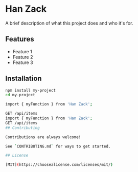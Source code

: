# Han Zack
A brief description of what this project does and who it's for.

## Features

- Feature 1
- Feature 2
- Feature 3

## Installation

```bash
npm install my-project
cd my-project

import { myFunction } from 'Han Zack';

GET /api/items
import { myFunction } from 'Han Zack';
GET /api/items
## Contributing

Contributions are always welcome!

See `CONTRIBUTING.md` for ways to get started.

## License

[MIT](https://choosealicense.com/licenses/mit/)